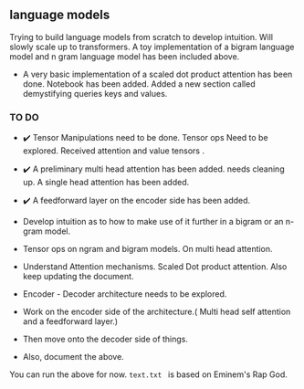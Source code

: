 ## language models

Trying to build language models from scratch to develop intuition. Will slowly scale up to transformers. A toy implementation of a bigram language model and n gram language model has been included above. 

- A very basic implementation of a scaled dot product attention has been done.  Notebook has been added. Added a new section called demystifying queries keys and values.

### TO DO

- :heavy_check_mark: Tensor Manipulations need to be done. Tensor ops Need to be explored. Received attention and value tensors . 
- :heavy_check_mark: A preliminary multi head attention has been added. needs cleaning up. A single head attention has been added.
- :heavy_check_mark: A feedforward layer on the encoder side has been added.
- Develop intuition as to how to make use of it further in a bigram or an n-gram model.
- Tensor ops on ngram and bigram models. On multi head attention.

- Understand Attention mechanisms. Scaled Dot product attention. Also keep updating the document.
- Encoder - Decoder architecture needs to be explored.
- Work on the encoder side of the architecture.( Multi head self attention and a  feedforward layer.)
- Then move onto the decoder side of things.
- Also, document the above.

You can run the above for now. ```text.txt ``` is based on Eminem's Rap God.
